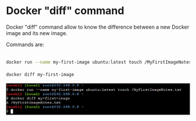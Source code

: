 
# Docker "diff" command

Docker "diff" command allow to know the difference between a new Docker image and its new image.

Commands are:

``` sh

docker run --name my-first-image ubuntu:latest touch /MyFirstImageNotes.txt

docker diff my-first-image

```

![Container Differences](./01-docker-containers-diff-command.PNG)


